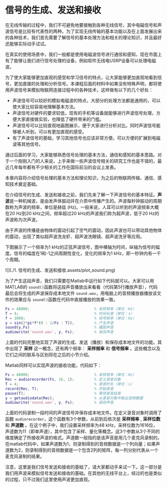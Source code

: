 # 信号的生成、发送和接收

在无线传输的过程中，我们不可避免地要接触到各种无线信号，其中电磁信号和声波信号是比较有代表性的两种。为了实现无线传输的基本功能以及在上面发展出来的各种技术，我们首先需要了解信号的基本处理方法和相关的理论知识，并且最好还能够实际动手试试。

 在真实的使用场景中，我们一般都是使用电磁波信号进行通信和感知，现在市面上有了能够让我们进行信号处理的设备，例如软件无线电USRP设备可以处理电磁波。

 为了使大家能够更加直观的感受和学习信号的特点，让大家能够更加直观地看到信号，更加直接的处理和分析信号。本课程后面的材料中如果没有特殊声明，都将使用声波信号来模拟物联网连接过程中的各种技术，这样做有以下的几个好处：

* 声波信号可以较好的模拟电磁波的特点，大部分的处理方法都是通用的，可以使大家比较容易地理解基本方法。
* 声波信号对硬件的要求较低，现有的手机等设备就能够进行声波信号处理，方便大家直接做实验，也降低了硬件带来的门槛。
* 声波信号可以比较直观地画图展示，便于大家进行分析对比。同时声波信号能够被人听到，可以有更加直观的感受。
* 有了声波信号的基础，学习其他信号也应该非常方便。可以方便的扩展到电磁波等其他信号。

 通过后面的学习，大家能够熟悉信号处理的基本方法，通信和感知的基本思路。对于一个刚刚入门的人来说，上手来做一些声波信号相关的研究工作也是不错的，最近几年每年都有不少相关的工作在国际前沿的会议上发表。

 本章内容将介绍信号处理的基本方法和理论知识，为之后的物联网传输、通信、感知技术奠定基础。

 在介绍信号的生成、发送和接收之前，我们先来了解一下声波信号的基本特征。**声波**是一种机械波，是由发声体振动并在介质中传播产生的。声波每秒钟振动的周期数称为声波的频率，单位是赫兹 (Hz)。一般来说，人耳可以听到的声波频率大概在20 Hz到20 kHz之间，频率超过20 kHz的声波我们称为超声波，低于20 Hz的声波称为次声波。

 由于声波的传播是由物体的震动引起了空气的震动，因此声波也可以带动其他物体的震动，出现了类似超声波洗龙虾、超声波洗眼镜、超声波洗牙等应用。

 下图展示了一个频率为1 kHz的正弦声波信号，图中横轴为时间，纵轴为信号的幅度。信号的幅度在1和-1之间周期性变化，变化的频率为1 kHz，即一秒钟内有一千个周期。

![](./1. 信号的生成、发送和接收.assets/plot_sound.png)

为了产生这段声音，我们只需要在Matlab中运行如下代码就可以。大家可以用MATLAB的 `sound()`函数将这段声音播放出来看看（代码第5行播放声音），代码最后会将生成的声波保存成本地文件 `sound.wav`，用电脑上的音频播放器播放该文件的效果应与 `sound()`函数在代码中直接播放的效果一致。

```matlab
Fs = 48000;                             % 采样频率（单位：Hz）
T = 4;                                  % 时间长度（单位：s）
f = 1000;                               % 信号频率（单位：Hz）
y = sin(2*pi*f*(0 : 1/Fs : T));         % 产生声音
sound(y,Fs)                             % 播放声音
audiowrite('sound.wav', y, Fs);         % 保存声音
```

 上面的代码完整地实现了声波的生成、发送（播放）和保存成本地文件的功能。其中出现了 **采样** 这一概念，还有两个频率： **采样频率** 和 **信号频率** 。这些概念以及它们之间的联系与区别将在之后的小节介绍。

 Matlab同样可以实现声波的接收功能，代码如下：

```matlab
Fs = 48000;                             % 采样频率（单位：Hz）
Rec = audiorecorder(Fs, 16, 1);         % 定义录音对象
T = 4;                                  % 录音时长（单位：s）
record(Rec, T);                         % 开始录音
pause(T);                               % 等待录音结束
y = getaudiodata(Rec);                  % 从录音对象中取出音频数据
audiowrite('sound.wav', y, Fs);         % 保存声音
```

 上面的代码录制一段时间的声波信号并保存成本地文件。在定义录音对象时调用了函数 `audiorecorder`，这个函数有3个参数，从前到后依次是 **采样频率** , **采样位数** 和 **声道数** 。在这个例子中，我们设置采样频率为48 kHz，采样位数为1616位，声道数为11（即单声道），其中包含了采样、量化等概念。这3个参数从3个不同的维度确定了所接收声波的格式。声道数一般指的是该声音是用几个麦克风录制的。在matlab代码中，如果声道数为1，则录制得到的音频数据是一个列向量；如果声道数为2，则录制得到的音频数据是一个包含2列的矩阵，每一列分别代表从一个麦克风录制的结果。

注意，这里是我们信号发送和接收的基础了，请大家都动手来试一下。这一部分是我们用声波来模拟信号发送和接收的基础。在其他的无线平台上，经过的也是类似的过程，只不过我们这里使用声波更加直观。
